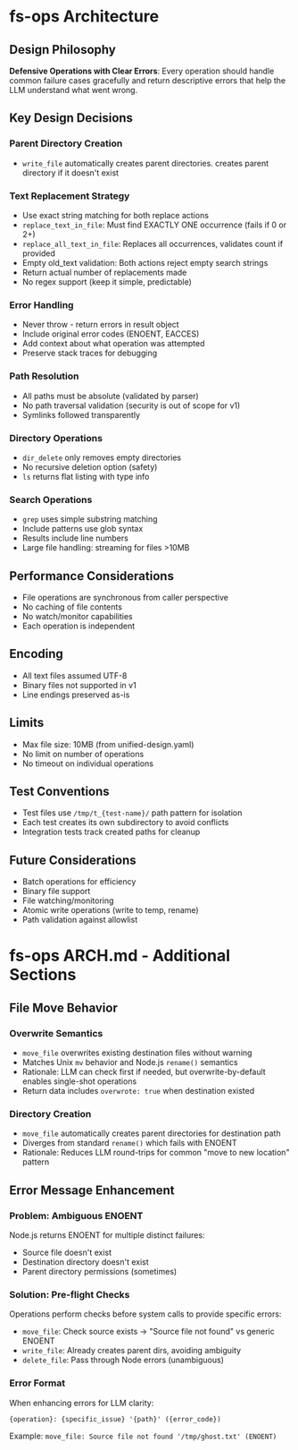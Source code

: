 # fs-ops Architecture

## Design Philosophy

**Defensive Operations with Clear Errors**: Every operation should handle common failure cases gracefully and return descriptive errors that help the LLM understand what went wrong.

## Key Design Decisions

### Parent Directory Creation
- `write_file` automatically creates parent directories.  creates parent directory if it doesn't exist

### Text Replacement Strategy  
- Use exact string matching for both replace actions
- `replace_text_in_file`: Must find EXACTLY ONE occurrence (fails if 0 or 2+)
- `replace_all_text_in_file`: Replaces all occurrences, validates count if provided
- Empty old_text validation: Both actions reject empty search strings
- Return actual number of replacements made
- No regex support (keep it simple, predictable)

### Error Handling
- Never throw - return errors in result object
- Include original error codes (ENOENT, EACCES)
- Add context about what operation was attempted
- Preserve stack traces for debugging

### Path Resolution
- All paths must be absolute (validated by parser)
- No path traversal validation (security is out of scope for v1)
- Symlinks followed transparently

### Directory Operations
- `dir_delete` only removes empty directories
- No recursive deletion option (safety)
- `ls` returns flat listing with type info

### Search Operations
- `grep` uses simple substring matching
- Include patterns use glob syntax
- Results include line numbers
- Large file handling: streaming for files >10MB

## Performance Considerations

- File operations are synchronous from caller perspective
- No caching of file contents
- No watch/monitor capabilities
- Each operation is independent

## Encoding

- All text files assumed UTF-8
- Binary files not supported in v1
- Line endings preserved as-is

## Limits

- Max file size: 10MB (from unified-design.yaml)
- No limit on number of operations
- No timeout on individual operations

## Test Conventions

- Test files use `/tmp/t_{test-name}/` path pattern for isolation
- Each test creates its own subdirectory to avoid conflicts
- Integration tests track created paths for cleanup

## Future Considerations

- Batch operations for efficiency
- Binary file support
- File watching/monitoring
- Atomic write operations (write to temp, rename)
- Path validation against allowlist


# fs-ops ARCH.md - Additional Sections

## File Move Behavior

### Overwrite Semantics
- `move_file` overwrites existing destination files without warning
- Matches Unix `mv` behavior and Node.js `rename()` semantics  
- Rationale: LLM can check first if needed, but overwrite-by-default enables single-shot operations
- Return data includes `overwrote: true` when destination existed

### Directory Creation
- `move_file` automatically creates parent directories for destination path
- Diverges from standard `rename()` which fails with ENOENT
- Rationale: Reduces LLM round-trips for common "move to new location" pattern

## Error Message Enhancement

### Problem: Ambiguous ENOENT
Node.js returns ENOENT for multiple distinct failures:
- Source file doesn't exist
- Destination directory doesn't exist  
- Parent directory permissions (sometimes)

### Solution: Pre-flight Checks
Operations perform checks before system calls to provide specific errors:
- `move_file`: Check source exists → "Source file not found" vs generic ENOENT
- `write_file`: Already creates parent dirs, avoiding ambiguity
- `delete_file`: Pass through Node errors (unambiguous)

### Error Format
When enhancing errors for LLM clarity:
```
{operation}: {specific_issue} '{path}' ({error_code})
```

Example: `move_file: Source file not found '/tmp/ghost.txt' (ENOENT)`
